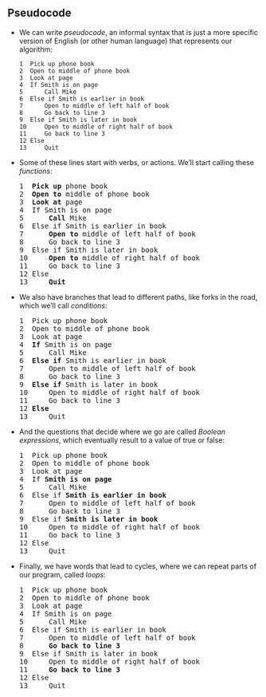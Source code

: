 
Pseudocode
----------

*   We can write _pseudocode_, an informal syntax that is just a more specific version of English (or other human language) that represents our algorithm:
    ```
    1  Pick up phone book
    2  Open to middle of phone book
    3  Look at page
    4  If Smith is on page
    5      Call Mike
    6  Else if Smith is earlier in book
    7      Open to middle of left half of book
    8      Go back to line 3
    9  Else if Smith is later in book
    10     Open to middle of right half of book
    11     Go back to line 3
    12 Else
    13     Quit
    ```

*   Some of these lines start with verbs, or actions. We’ll start calling these _functions_:
    <pre>
    1  <b>Pick up</b> phone book
    2  <b>Open to</b> middle of phone book
    3  <b>Look at</b> page
    4  If Smith is on page  
    5      <b>Call</b> Mike
    6  Else if Smith is earlier in book
    7      <b>Open to</b> middle of left half of book
    8      Go back to line 3
    9  Else if Smith is later in book
    10     <b>Open to</b> middle of right half of book
    11     Go back to line 3
    12 Else
    13     <b>Quit</b>
    </pre>
  
*   We also have branches that lead to different paths, like forks in the road, which we’ll call _conditions_:
    <pre>
    1  Pick up phone book
    2  Open to middle of phone book
    3  Look at page
    4  <b>If</b> Smith is on page
    5      Call Mike
    6  <b>Else if</b> Smith is earlier in book
    7      Open to middle of left half of book
    8      Go back to line 3
    9  <b>Else if</b> Smith is later in book
    10     Open to middle of right half of book
    11     Go back to line 3
    12 <b>Else</b>
    13     Quit
    </pre>

*   And the questions that decide where we go are called _Boolean expressions_, which eventually result to a value of true or false:
    <pre>
    1  Pick up phone book
    2  Open to middle of phone book
    3  Look at page
    4  If <b>Smith is on page</b>
    5      Call Mike
    6  Else if <b>Smith is earlier in book</b>
    7      Open to middle of left half of book
    8      Go back to line 3
    9  Else if <b>Smith is later in book</b>
    10     Open to middle of right half of book
    11     Go back to line 3
    12 Else
    13     Quit
    </pre>

*   Finally, we have words that lead to cycles, where we can repeat parts of our program, called _loops_:
    <pre>
    1  Pick up phone book
    2  Open to middle of phone book
    3  Look at page
    4  If Smith is on page
    5      Call Mike
    6  Else if Smith is earlier in book
    7      Open to middle of left half of book
    8      <b>Go back to line 3</b>
    9  Else if Smith is later in book
    10     Open to middle of right half of book
    11     <b>Go back to line 3</b>
    12 Else
    13     Quit
    </pre>
